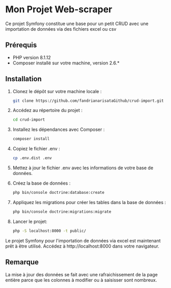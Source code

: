 # Mon Projet Web-scraper

Ce projet Symfony constitue une base pour un petit CRUD avec une importation de données via des fichiers excel ou csv

## Prérequis
- PHP version 8.1.12
- Composer installé sur votre machine, version 2.6.*

## Installation

1.  Clonez le dépôt sur votre machine locale :
    ```bash
    git clone https://github.com/fandrianarisataGithub/crud-import.git

2.  Accédez au répertoire du projet :
    ```bash
    cd crud-import

3.  Installez les dépendances avec Composer :
    ```bash
    composer install

4.  Copiez le fichier .env :
    ```bash
    cp .env.dist .env

5.  Mettez à jour le fichier .env avec les informations de votre base de données.

6.  Créez la base de données :
    ```bash
    php bin/console doctrine:database:create

7.  Appliquez les migrations pour créer les tables dans la base de données :
    ```bash
    php bin/console doctrine:migrations:migrate

8.  Lancer le projet: 
    ```bash
    php -S localhost:8000 -t public/

Le projet Symfony pour l'importation de données via excel est maintenant prêt à être utilisé. Accédez à http://localhost:8000 dans votre navigateur.

## Remarque

La mise à jour des données se fait avec une rafraichissement de la page entière parce que les colonnes à modifier ou à saisisser sont nombreux.
